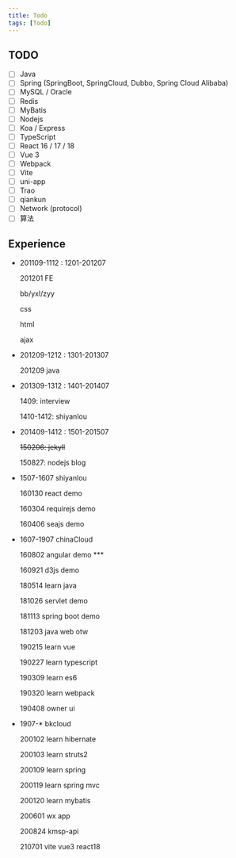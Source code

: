 ```yaml
---
title: Todo
tags: [Todo]
---
```


## TODO

- [ ] Java
- [ ] Spring (SpringBoot, SpringCloud, Dubbo, Spring Cloud Alibaba)
- [ ] MySQL / Oracle
- [ ] Redis
- [ ] MyBatis
- [ ] Nodejs
- [ ] Koa / Express
- [ ] TypeScript
- [ ] React 16 / 17 / 18
- [ ] Vue 3
- [ ] Webpack
- [ ] Vite
- [ ] uni-app
- [ ] Trao
- [ ] qiankun
- [ ] Network (protocol)
- [ ] 算法

## Experience

- 201109-1112 : 1201-201207

  201201 FE

  bb/yxl/zyy

  css

  html

  ajax

- 201209-1212 : 1301-201307

  201209 java

- 201309-1312 : 1401-201407

  1409: interview

  1410-1412: shiyanlou

- 201409-1412 : 1501-201507

  ~~150206: jekyll~~

  150827: nodejs blog

- 1507-1607 shiyanlou

  160130 react demo

  160304 requirejs demo

  160406 seajs demo

- 1607-1907 chinaCloud

  160802 angular demo ***

  160921 d3js demo

  180514 learn java

  181026 servlet demo

  181113 spring boot demo

  181203 java web otw

  190215 learn vue

  190227 learn typescript

  190309 learn es6

  190320 learn webpack

  190408 owner ui

- 1907-* bkcloud

  200102 learn hibernate

  200103 learn struts2

  200109 learn spring

  200119 learn spring mvc

  200120 learn mybatis

  200601 wx app

  200824 kmsp-api

  210701 vite vue3 react18
